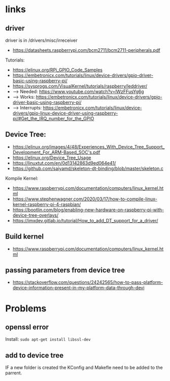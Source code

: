 # links
## driver

driver is in /drivers/misc/irreceiver

* https://datasheets.raspberrypi.com/bcm2711/bcm2711-peripherals.pdf

Tutorials: 
* https://elinux.org/RPi_GPIO_Code_Samples
* https://embetronicx.com/tutorials/linux/device-drivers/gpio-driver-basic-using-raspberry-pi/
* https://sysprogs.com/VisualKernel/tutorials/raspberry/leddriver/
* --> Needed: https://www.youtube.com/watch?v=lWzFFusYg6g
* --> Works:  https://embetronicx.com/tutorials/linux/device-drivers/gpio-driver-basic-using-raspberry-pi/
* --> Interrupts: https://embetronicx.com/tutorials/linux/device-drivers/gpio-linux-device-driver-using-raspberry-pi/#Get_the_IRQ_number_for_the_GPIO


## Device Tree:
 * https://elinux.org/images/4/48/Experiences_With_Device_Tree_Support_Development_For_ARM-Based_SOC's.pdf
 * https://elinux.org/Device_Tree_Usage
* https://linuxtut.com/en/0d13142863d9ed064e41/
* https://github.com/saiyamd/skeleton-dt-binding/blob/master/skeleton.c

Kompile Kernel:
* https://www.raspberrypi.com/documentation/computers/linux_kernel.html
* https://www.stephenwagner.com/2020/03/17/how-to-compile-linux-kernel-raspberry-pi-4-raspbian/
* https://bootlin.com/blog/enabling-new-hardware-on-raspberry-pi-with-device-tree-overlays/
* https://imxdev.gitlab.io/tutorial/How_to_add_DT_support_for_a_driver/


## Build kernel
* https://www.raspberrypi.com/documentation/computers/linux_kernel.html


## passing parameters from device tree
* https://stackoverflow.com/questions/24242565/how-to-pass-platform-device-information-present-in-my-platform-data-through-devi

# Problems
## openssl error
Install: ```sudo apt-get install libssl-dev```

## add to device tree
IF a new folder is created the KConfig and Makefle need to be added to the parrent.

